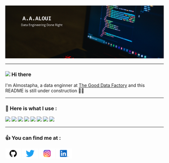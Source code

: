 ![Header](src/AAAloui.png)
___
### <img src="https://raw.githubusercontent.com/MartinHeinz/MartinHeinz/master/wave.gif" width="30px"> Hi there 
I'm Almostapha, a data enginner at [The Good Data Factory](https://thegooddatafactory.com/) and this README is still under construction 👷🚧
___
### 💪 Here is what I use : 
![](https://img.shields.io/badge/Editor-VSCode-informational?style=flat&logo=<LOGO_NAME>&logoColor=white&color=2bbc8a)
![](https://img.shields.io/badge/Code-Python-informational?style=flat&logo=<LOGO_NAME>&logoColor=white&color=2bbc8a)
![](https://img.shields.io/badge/Code-JAVA-informational?style=flat&logo=<LOGO_NAME>&logoColor=white&color=2bbc8a)
![](https://img.shields.io/badge/Code-C++-informational?style=flat&logo=<LOGO_NAME>&logoColor=white&color=2bbc8a)
![](https://img.shields.io/badge/Code-R-informational?style=flat&logo=<LOGO_NAME>&logoColor=white&color=2bbc8a)
![](https://img.shields.io/badge/Tools-Docker-informational?style=flat&logo=<LOGO_NAME>&logoColor=white&color=2bbc8a)
![](https://img.shields.io/badge/Tools-Kubernetes-informational?style=flat&logo=<LOGO_NAME>&logoColor=white&color=2bbc8a)
![](https://img.shields.io/badge/DevOps-AzurePipelines-informational?style=flat&logo=<LOGO_NAME>&logoColor=white&color=2bbc8a)
___
### 👍 You can find me at :
>
[<img src="src/GitHub-Logo.png" width="50">](https://github.com/AAAloui)
[<img src="src/Twitter-Logo.png" width="50">](https://twitter.com/AAALMOSTAPHA)
[<img src="src/Instagram-Logo.png" width="50">](https://www.instagram.com/aaaloui/)
[<img src="src/LinkedIn-Icon-Logo.png" width="50">](https://www.linkedin.com/in/almostapha-a-aloui-369069147/)

<!--
**AAAloui/AAAloui** is a ✨ _special_ ✨ repository because its `README.md` (this file) appears on your GitHub profile.

Here are some ideas to get you started:

- 🔭 I’m currently working on ...
- 🌱 I’m currently learning ...
- 👯 I’m looking to collaborate on ...
- 🤔 I’m looking for help with ...
- 💬 Ask me about ...
- 📫 How to reach me: ...
- 😄 Pronouns: ...
- ⚡ Fun fact: ...
-->
